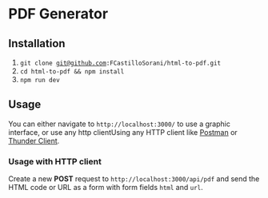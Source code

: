 # PDF Generator

## Installation

1. <code>git clone git@github.com:FCastilloSorani/html-to-pdf.git</code>
2. <code>cd html-to-pdf && npm install</code>
3. <code>npm run dev</code>

## Usage

You can either navigate to <code>http://localhost:3000/</code> to use a graphic interface, or use any http clientUsing any HTTP client like [Postman](https://www.postman.com/) or [Thunder Client](https://www.thunderclient.com/).

### Usage with HTTP client
Create a new **POST** request to <code>http://localhost:3000/api/pdf</code> and send the HTML code or URL as a form with form fields <code>html</code> and <code>url</code>.
